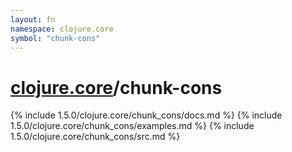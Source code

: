 ```yaml
---
layout: fn
namespace: clojure.core
symbol: "chunk-cons"
---
```


# [clojure.core](../)/chunk-cons

{% include 1.5.0/clojure.core/chunk_cons/docs.md %}
{% include 1.5.0/clojure.core/chunk_cons/examples.md %}
{% include 1.5.0/clojure.core/chunk_cons/src.md %}

